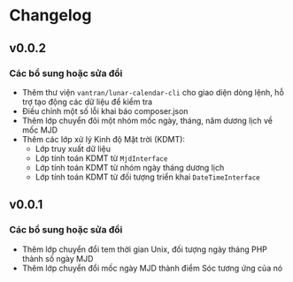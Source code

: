 # Changelog

## v0.0.2

### Các bổ sung hoặc sửa đổi
- Thêm thư viện `vantran/lunar-calendar-cli` cho giao diện dòng lệnh, hỗ trợ tạo động các dữ liệu để kiểm tra
- Điều chỉnh một số lỗi khai báo composer.json
- Thêm lớp chuyển đôi một nhóm mốc ngày, tháng, năm dương lịch về mốc MJD
- Thêm các lớp xử lý Kinh độ Mặt trời (KDMT):
  - Lớp truy xuất dữ liệu
  - Lớp tính toán KDMT từ `MjdInterface`
  - Lớp tính toán KDMT từ nhóm ngày tháng dương lịch
  - Lớp tính toán KDMT từ đối tượng triển khai `DateTimeInterface`

## v0.0.1

### Các bổ sung hoặc sửa đổi
- Thêm lớp chuyển đổi tem thời gian Unix, đối tượng ngày tháng PHP thành số ngày MJD
- Thêm lớp chuyển đổi mốc ngày MJD thành điểm Sóc tương ứng của nó